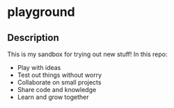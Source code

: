 # playground

## Description
This is my sandbox for trying out new stuff! In this repo:

* Play with ideas
* Test out things without worry
* Collaborate on small projects
* Share code and knowledge
* Learn and grow together